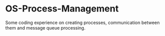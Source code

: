 # OS-Process-Management
Some coding experience on creating processes, communication between them and message queue processing.
